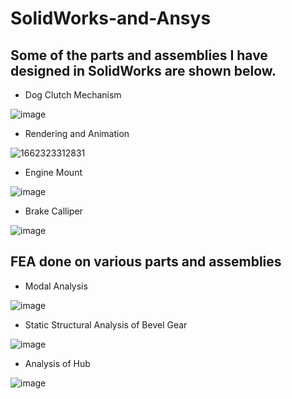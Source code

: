 # SolidWorks-and-Ansys

## Some of the parts and assemblies I have designed in SolidWorks are shown below.

- Dog Clutch Mechanism

![image](https://user-images.githubusercontent.com/45391284/185546223-4f2e4fd3-05a4-4b81-a762-afd58d920e3c.png)

- Rendering and Animation

![1662323312831](https://user-images.githubusercontent.com/45391284/188332244-70d09208-f544-4c1b-b1f2-9f53ed95ce3b.gif)

- Engine Mount

![image](https://user-images.githubusercontent.com/45391284/185546271-b0cf197f-457a-4012-b198-ecbb3ec8e81c.png)

- Brake Calliper

![image](https://user-images.githubusercontent.com/45391284/185546346-0360a13a-14f3-4c7f-9eeb-3f870b30b08e.png)


## FEA done on various parts and assemblies

- Modal Analysis

![image](https://user-images.githubusercontent.com/45391284/185546494-6f392cc0-a20f-4f6c-9ddf-bed1e99cc304.png)

- Static Structural Analysis of Bevel Gear

![image](https://user-images.githubusercontent.com/45391284/185546632-2ad90a8d-bf51-4fe9-81c6-967cb8b02161.png)

- Analysis of Hub

![image](https://user-images.githubusercontent.com/45391284/185546713-f8d203e1-31cb-4e97-acad-c14cf4bab39d.png)

